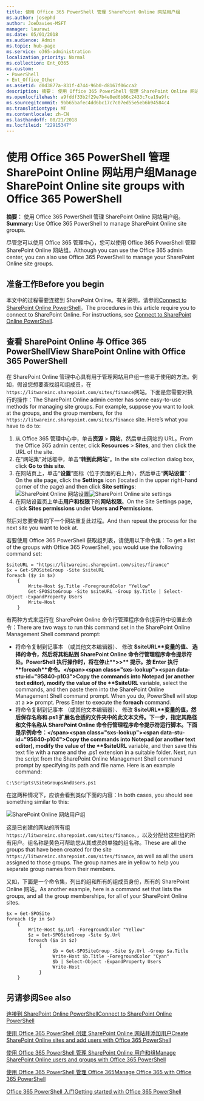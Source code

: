 ```yaml
---
title: 使用 Office 365 PowerShell 管理 SharePoint Online 网站用户组
ms.author: josephd
author: JoeDavies-MSFT
manager: laurawi
ms.date: 05/01/2018
ms.audience: Admin
ms.topic: hub-page
ms.service: o365-administration
localization_priority: Normal
ms.collection: Ent_O365
ms.custom:
- PowerShell
- Ent_Office_Other
ms.assetid: d0d3877a-831f-4744-96b0-d8167f06cca2
description: 摘要： 使用 Office 365 PowerShell 管理 SharePoint Online 网站用户组。
ms.openlocfilehash: a9fddf33b2f29e7b4e8ed6b86c2433c7ca19a9fc
ms.sourcegitcommit: 9bb65bafec4dd6bc17c7c07ed55e5eb6b94584c4
ms.translationtype: MT
ms.contentlocale: zh-CN
ms.lasthandoff: 08/21/2018
ms.locfileid: "22915347"
---
```

# <a name="manage-sharepoint-online-site-groups-with-office-365-powershell"></a><span data-ttu-id="95840-103">使用 Office 365 PowerShell 管理 SharePoint Online 网站用户组</span><span class="sxs-lookup"><span data-stu-id="95840-103">Manage SharePoint Online site groups with Office 365 PowerShell</span></span>

 <span data-ttu-id="95840-104">**摘要：** 使用 Office 365 PowerShell 管理 SharePoint Online 网站用户组。</span><span class="sxs-lookup"><span data-stu-id="95840-104">**Summary:** Use Office 365 PowerShell to manage SharePoint Online site groups.</span></span>
  
<span data-ttu-id="95840-105">尽管您可以使用 Office 365 管理中心，您可以使用 Office 365 PowerShell 管理 SharePoint Online 网站组。</span><span class="sxs-lookup"><span data-stu-id="95840-105">Although you can use the Office 365 admin center, you can also use Office 365 PowerShell to manage your SharePoint Online site groups.</span></span>

## <a name="before-you-begin"></a><span data-ttu-id="95840-106">准备工作</span><span class="sxs-lookup"><span data-stu-id="95840-106">Before you begin</span></span>

<span data-ttu-id="95840-p101">本文中的过程需要连接到 SharePoint Online。有关说明，请参阅[Connect to SharePoint Online PowerShell](https://docs.microsoft.com/en-us/powershell/sharepoint/sharepoint-online/connect-sharepoint-online?view=sharepoint-ps)。</span><span class="sxs-lookup"><span data-stu-id="95840-p101">The procedures in this article require you to connect to SharePoint Online. For instructions, see [Connect to SharePoint Online PowerShell](https://docs.microsoft.com/en-us/powershell/sharepoint/sharepoint-online/connect-sharepoint-online?view=sharepoint-ps).</span></span>

## <a name="view-sharepoint-online-with-office-365-powershell"></a><span data-ttu-id="95840-109">查看 SharePoint Online 与 Office 365 PowerShell</span><span class="sxs-lookup"><span data-stu-id="95840-109">View SharePoint Online with Office 365 PowerShell</span></span>

<span data-ttu-id="95840-p102">在 SharePoint Online 管理中心具有用于管理网站用户组一些易于使用的方法。例如，假设您想要查找组和组成员，在`https://litwareinc.sharepoint.com/sites/finance`网站。下面是您需要对执行的操作：</span><span class="sxs-lookup"><span data-stu-id="95840-p102">The SharePoint Online admin center has some easy-to-use methods for managing site groups. For example, suppose you want to look at the groups, and the group members, for the `https://litwareinc.sharepoint.com/sites/finance` site. Here’s what you have to do to:</span></span>

1. <span data-ttu-id="95840-113">从 Office 365 管理中心中，单击**资源** > **网站**，然后单击网站的 URL。</span><span class="sxs-lookup"><span data-stu-id="95840-113">From the Office 365 admin center, click **Resources** > **Sites**, and then click the URL of the site.</span></span>
2. <span data-ttu-id="95840-114">在“网站集”对话框中，单击“**转到此网站**”。</span><span class="sxs-lookup"><span data-stu-id="95840-114">In the site collection dialog box, click **Go to this site**.</span></span>
3. <span data-ttu-id="95840-115">在网站页上，单击“**设置**”图标（位于页面的右上角），然后单击“**网站设置**”：</span><span class="sxs-lookup"><span data-stu-id="95840-115">On the site page, click the **Settings** icon (located in the upper right-hand corner of the page) and then click **Site settings**:</span></span></br>
<span data-ttu-id="95840-116">![SharePoint Online 网站设置](media/spo-site-settings.png)</span><span class="sxs-lookup"><span data-stu-id="95840-116">![SharePoint Online site settings](media/spo-site-settings.png)</span></span></br>
4. <span data-ttu-id="95840-117">在网站设置页上单击**用户和权限**下的**网站权限**。</span><span class="sxs-lookup"><span data-stu-id="95840-117">On the Site Settings page, click **Sites permissions** under **Users and Permissions**.</span></span>

<span data-ttu-id="95840-118">然后对您要查看的下一个网站重复此过程。</span><span class="sxs-lookup"><span data-stu-id="95840-118">And then repeat the process for the next site you want to look at.</span></span>

<span data-ttu-id="95840-119">若要使用 Office 365 PowerShell 获取组列表，请使用以下命令集：</span><span class="sxs-lookup"><span data-stu-id="95840-119">To get a list of the groups with Office 365 PowerShell, you would use the following command set:</span></span>

```
$siteURL = "https://litwareinc.sharepoint.com/sites/finance"
$x = Get-SPOSiteGroup -Site $siteURL
foreach ($y in $x)
    {
        Write-Host $y.Title -ForegroundColor "Yellow"
        Get-SPOSiteGroup -Site $siteURL -Group $y.Title | Select-Object -ExpandProperty Users
        Write-Host
    }
```

<span data-ttu-id="95840-120">有两种方式来运行在 SharePoint Online 命令行管理程序命令提示符中设置此命令：</span><span class="sxs-lookup"><span data-stu-id="95840-120">There are two ways to run this command set in the SharePoint Online Management Shell command prompt:</span></span>

- <span data-ttu-id="95840-p103">将命令复制到记事本 （或其他文本编辑器）、 修改 **$siteURL**变量的值、 选择的命令，然后将其粘贴到 SharePoint Online 命令行管理程序命令提示符处。PowerShell 执行操作时，将在停止**>>** 提示。按 Enter 执行**foreach**命令。</span><span class="sxs-lookup"><span data-stu-id="95840-p103">Copy the commands into Notepad (or another text editor), modify the value of the **$siteURL** variable, select the commands, and then paste them into the SharePoint Online Management Shell command prompt. When you do, PowerShell will stop at a **>>** prompt. Press Enter to execute the **foreach** command.</span></span></br>
- <span data-ttu-id="95840-p104">将命令复制到记事本 （或其他文本编辑器）、 修改 **$siteURL**变量的值，然后保存名称和.ps1 扩展名合适的文件夹中的此文本文件。下一步，指定其路径和文件名称从 SharePoint Online 命令行管理程序命令提示符运行脚本。下面是示例命令：</span><span class="sxs-lookup"><span data-stu-id="95840-p104">Copy the commands into Notepad (or another text editor), modify the value of the **$siteURL** variable, and then save this text file with a name and the .ps1 extension in a suitable folder. Next, run the script from the SharePoint Online Management Shell command prompt by specifying its path and file name. Here is an example command:</span></span>

```
C:\Scripts\SiteGroupsAndUsers.ps1
```

<span data-ttu-id="95840-127">在这两种情况下，应该会看到类似下面的内容：</span><span class="sxs-lookup"><span data-stu-id="95840-127">In both cases, you should see something similar to this:</span></span>

![SharePoint Online 网站用户组](media/SPO-site-groups.png)

<span data-ttu-id="95840-p105">这是已创建的网站的所有组`https://litwareinc.sharepoint.com/sites/finance`、，以及分配给这些组的所有用户。组名称是黄色可帮助您从其成员的单独的组名称。</span><span class="sxs-lookup"><span data-stu-id="95840-p105">These are all the groups that have been created for the site `https://litwareinc.sharepoint.com/sites/finance`, as well as all the users assigned to those groups. The group names are in yellow to help you separate group names from their members.</span></span>

<span data-ttu-id="95840-131">又如，下面是一个命令集，列出的组和所有的组成员身份，所有的 SharePoint Online 网站。</span><span class="sxs-lookup"><span data-stu-id="95840-131">As another example, here is a command set that lists the groups, and all the group memberships, for all of your SharePoint Online sites.</span></span>

```
$x = Get-SPOSite
foreach ($y in $x)
    {
        Write-Host $y.Url -ForegroundColor "Yellow"
        $z = Get-SPOSiteGroup -Site $y.Url
        foreach ($a in $z)
            {
                 $b = Get-SPOSiteGroup -Site $y.Url -Group $a.Title 
                 Write-Host $b.Title -ForegroundColor "Cyan"
                 $b | Select-Object -ExpandProperty Users
                 Write-Host
            }
    }
```
    
## <a name="see-also"></a><span data-ttu-id="95840-132">另请参阅</span><span class="sxs-lookup"><span data-stu-id="95840-132">See also</span></span>

[<span data-ttu-id="95840-133">连接到 SharePoint Online PowerShell</span><span class="sxs-lookup"><span data-stu-id="95840-133">Connect to SharePoint Online PowerShell</span></span>](https://docs.microsoft.com/powershell/sharepoint/sharepoint-online/connect-sharepoint-online?view=sharepoint-ps)

[<span data-ttu-id="95840-134">使用 Office 365 PowerShell 创建 SharePoint Online 网站并添加用户</span><span class="sxs-lookup"><span data-stu-id="95840-134">Create SharePoint Online sites and add users with Office 365 PowerShell</span></span>](create-sharepoint-sites-and-add-users-with-powershell.md)

[<span data-ttu-id="95840-135">使用 Office 365 PowerShell 管理 SharePoint Online 用户和组</span><span class="sxs-lookup"><span data-stu-id="95840-135">Manage SharePoint Online users and groups with Office 365 PowerShell</span></span>](manage-sharepoint-users-and-groups-with-powershell.md)

[<span data-ttu-id="95840-136">使用 Office 365 PowerShell 管理 Office 365</span><span class="sxs-lookup"><span data-stu-id="95840-136">Manage Office 365 with Office 365 PowerShell</span></span>](manage-office-365-with-office-365-powershell.md)
  
[<span data-ttu-id="95840-137">Office 365 PowerShell 入门</span><span class="sxs-lookup"><span data-stu-id="95840-137">Getting started with Office 365 PowerShell</span></span>](getting-started-with-office-365-powershell.md)

